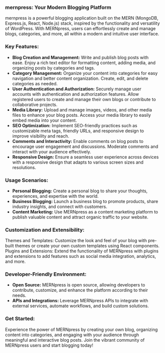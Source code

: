 ### mernpress: Your Modern Blogging Platform
mernpress is a powerful blogging application built on the MERN (MongoDB, Express.js, React, Node.js) stack, inspired by the functionality and versatility of WordPress. With MERNpress, users can effortlessly create and manage blogs, categories, and more, all within a modern and intuitive user interface.

### Key Features:
- **Blog Creation and Management:** Write and publish blog posts with ease. Enjoy a rich text editor for formatting content, adding media, and organizing posts by categories and tags.
- **Category Management:** Organize your content into categories for easy navigation and better content organization. Create, edit, and delete categories as needed.
- **User Authentication and Authorization:** Securely manage user accounts with authentication and authorization features. Allow registered users to create and manage their own blogs or contribute to collaborative projects.
- **Media Library:** Upload and manage images, videos, and other media files to enhance your blog posts. Access your media library to easily embed media into your content.
- **SEO Optimization:** Implement SEO-friendly practices such as customizable meta tags, friendly URLs, and responsive design to improve visibility and reach.
- **Comments and Interactivity:** Enable comments on blog posts to encourage user engagement and discussions. Moderate comments and interact with your audience effectively.
- **Responsive Design:** Ensure a seamless user experience across devices with a responsive design that adapts to various screen sizes and resolutions.

### Usage Scenarios:
- **Personal Blogging:** Create a personal blog to share your thoughts, experiences, and expertise with the world.
- **Business Blogging:** Launch a business blog to promote products, share industry insights, and connect with customers.
- **Content Marketing:** Use MERNpress as a content marketing platform to publish valuable content and attract organic traffic to your website.

### Customization and Extensibility:
Themes and Templates: Customize the look and feel of your blog with pre-built themes or create your own custom templates using React components.
Plugins and Extensions: Extend the functionality of MERNpress with plugins and extensions to add features such as social media integration, analytics, and more.

### Developer-Friendly Environment:
- **Open Source:** MERNpress is open source, allowing developers to contribute, customize, and enhance the platform according to their needs.
- **APIs and Integrations:** Leverage MERNpress APIs to integrate with external services, automate workflows, and build custom solutions.

### Get Started:
Experience the power of MERNpress by creating your own blog, organizing content into categories, and engaging with your audience through meaningful and interactive blog posts. Join the vibrant community of MERNpress users and start blogging today!
